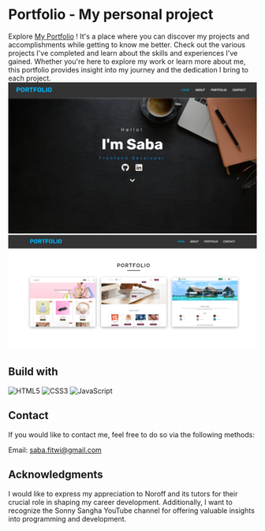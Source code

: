 # Portfolio - My personal project

Explore [My Portfolio](https://porfolio-saba-samuel.netlify.app) ! It's a place where you can discover my projects and accomplishments while getting to know me better. Check out the various projects I've completed and learn about the skills and experiences I've gained. Whether you're here to explore my work or learn more about me, this portfolio provides insight into my journey and the dedication I bring to each project.
![home](https://github.com/sabaFitwi/portfolio2/blob/main/images/p-home.png)
![Portfolio](https://github.com/sabaFitwi/portfolio2/blob/main/images/01.png)

## Build with

![HTML5](https://img.shields.io/badge/html5-%23E34F26.svg?style=for-the-badge&logo=html5&logoColor=white)
![CSS3](https://img.shields.io/badge/css3-%231572B6.svg?style=for-the-badge&logo=css3&logoColor=white)
![JavaScript](https://img.shields.io/badge/javascript-%23323330.svg?style=for-the-badge&logo=javascript&logoColor=%23F7DF1E)

## Contact

If you would like to contact me, feel free to do so via the following methods:

Email: saba.fitwi@gmail.com

## Acknowledgments

I would like to express my appreciation to Noroff and its tutors for their crucial role in shaping my career development. Additionally, I want to recognize the Sonny Sangha YouTube channel for offering valuable insights into programming and development.
